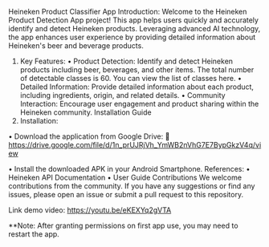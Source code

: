 Heineken Product Classifier App
Introduction:
Welcome to the Heineken Product Detection App project! This app helps users quickly and accurately identify and detect Heineken products. Leveraging advanced AI technology, the app enhances user experience by providing detailed information about Heineken's beer and beverage products.
1. Key Features:
•	Product Detection: Identify and detect Heineken products including beer, beverages, and other items. The total number of detectable classes is 60. You can view the list of classes here.
•	Detailed Information: Provide detailed information about each product, including ingredients, origin, and related details.
•	Community Interaction: Encourage user engagement and product sharing within the Heineken community.
Installation Guide
2.	Installation:

•	Download the application from Google Drive:
	https://drive.google.com/file/d/1n_prUJRjVh_YmWB2nVhG7E7BypGkzV4q/view

•	Install the downloaded APK in your Android Smartphone.
References:
•	Heineken API Documentation
•	User Guide
Contributions
We welcome contributions from the community. If you have any suggestions or find any issues, please open an issue or submit a pull request to this repository.

Link demo video:
https://youtu.be/eKEXYq2gVTA

**Note: After granting permissions on first app use, you may need to restart the app.
